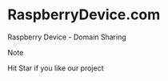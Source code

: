 # RaspberryDevice.com
Raspberry Device - Domain Sharing

> [!NOTE]
> Hit Star if you like our project
